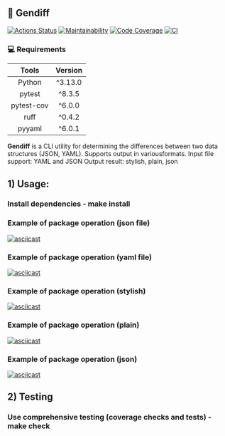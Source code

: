 ## 📁 Gendiff
[![Actions Status](https://github.com/bebcor/python-project-50/actions/workflows/hexlet-check.yml/badge.svg)](https://github.com/bebcor/python-project-50/actions)
[![Maintainability](https://qlty.sh/badges/38b9f699-ca00-4ef2-beca-18bc8571c311/maintainability.svg)](https://qlty.sh/gh/bebcor/projects/python-project-50)
[![Code Coverage](https://qlty.sh/badges/38b9f699-ca00-4ef2-beca-18bc8571c311/test_coverage.svg)](https://qlty.sh/gh/bebcor/projects/python-project-50)
[![CI](https://github.com/bebcor/python-project-50/actions/workflows/pyci.yml/badge.svg)](https://github.com/bebcor/python-project-50/actions)



### 💻 Requirements
|     Tools      | Version |
|:--------------:|:-------:|
|     Python     | ^3.13.0 |
|     pytest     | ^8.3.5  |
|     pytest-cov | ^6.0.0  |
|     ruff       | ^0.4.2  |
|     pyyaml     | ^6.0.1  |



**Gendiff** is a CLI utility for determining the differences between two data structures (JSON, YAML).  Supports output in variousformats.
Input file support: YAML and JSON
Output result: stylish, plain, json


## 1) Usage:

### Install dependencies - make install

### Example of package operation (json file)
[![asciicast](https://asciinema.org/a/TttQJvqMTfhhfqXkqxfK9DoB4.svg)](https://asciinema.org/a/TttQJvqMTfhhfqXkqxfK9DoB4)

### Example of package operation (yaml file)
[![asciicast](https://asciinema.org/a/n6D7ppTfdBFPFTT95J6OZRLLr.svg)](https://asciinema.org/a/n6D7ppTfdBFPFTT95J6OZRLLr)

### Example of package operation (stylish)
[![asciicast](https://asciinema.org/a/JExu90EiBiLluYsxgTVe363gn.svg)](https://asciinema.org/a/JExu90EiBiLluYsxgTVe363gn)


### Example of package operation (plain)
[![asciicast](https://asciinema.org/a/137X6PyjKWgF5BbBHqMeOOJhq.svg)](https://asciinema.org/a/137X6PyjKWgF5BbBHqMeOOJhq)

### Example of package operation (json)
[![asciicast](https://asciinema.org/a/beP5dJFB22WSAVdDRwzAhvWIn.svg)](https://asciinema.org/a/beP5dJFB22WSAVdDRwzAhvWIn)


## 2) Testing

### Use comprehensive testing (coverage checks and tests) - make check




